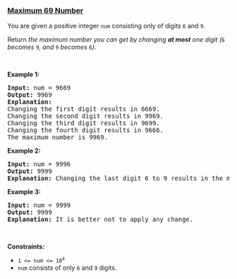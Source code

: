 ### [Maximum 69 Number](https://leetcode.com/problems/maximum-69-number)

<p>You are given a positive integer <code>num</code> consisting only of digits <code>6</code> and <code>9</code>.</p>

<p>Return <em>the maximum number you can get by changing <strong>at most</strong> one digit (</em><code>6</code><em> becomes </em><code>9</code><em>, and </em><code>9</code><em> becomes </em><code>6</code><em>)</em>.</p>

<p>&nbsp;</p>
<p><strong>Example 1:</strong></p>

<pre>
<strong>Input:</strong> num = 9669
<strong>Output:</strong> 9969
<strong>Explanation:</strong> 
Changing the first digit results in 6669.
Changing the second digit results in 9969.
Changing the third digit results in 9699.
Changing the fourth digit results in 9666.
The maximum number is 9969.
</pre>

<p><strong>Example 2:</strong></p>

<pre>
<strong>Input:</strong> num = 9996
<strong>Output:</strong> 9999
<strong>Explanation:</strong> Changing the last digit 6 to 9 results in the maximum number.
</pre>

<p><strong>Example 3:</strong></p>

<pre>
<strong>Input:</strong> num = 9999
<strong>Output:</strong> 9999
<strong>Explanation:</strong> It is better not to apply any change.
</pre>

<p>&nbsp;</p>
<p><strong>Constraints:</strong></p>

<ul>
	<li><code>1 &lt;= num &lt;= 10<sup>4</sup></code></li>
	<li><code>num</code>&nbsp;consists of only <code>6</code> and <code>9</code> digits.</li>
</ul>
